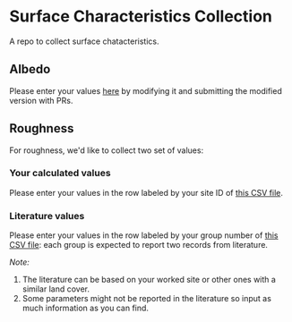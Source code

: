 # Surface Characteristics Collection
A repo to collect surface chatacteristics.

## Albedo
Please enter your values [here](./albedo.csv) by modifying it and submitting the modified version with PRs.

## Roughness
For roughness, we'd like to collect two set of values:

### Your calculated values
Please enter your values in the row labeled by your site ID of [this CSV file](./roughness-cal.csv).

### Literature values
Please enter your values in the row labeled by your group number of [this CSV file](./roughness-ref.csv): each group is expected to report two records from literature.

*Note:*

1. The literature can be based on your worked site or other ones with a similar land cover.
1. Some parameters might not be reported in the literature so input as much information as you can find.